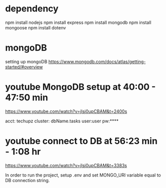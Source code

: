 # dependency
npm install nodejs
npm install express 
npm install mongodb 
npm install mongoose 
npm install dotenv

# mongoDB
setting up mongoDB
https://www.mongodb.com/docs/atlas/getting-started/#overview

# youtube MongoDB setup at 40:00 - 47:50 min
https://www.youtube.com/watch?v=jIsj0upCBAM&t=2400s

acct: techupz 
cluster: dbName.tasks 
user:user pw:****

# youtube connect to DB at 56:23 min - 1:08 hr
https://www.youtube.com/watch?v=jIsj0upCBAM&t=3383s

In order to run the project, setup .env and set MONGO_URI variable equal to DB connection string.
